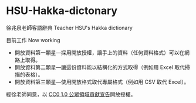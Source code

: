 # HSU-Hakka-dictonary
徐兆泉老師客語辭典 Teacher HSU's Hakka dictionary

目前工作 Now working

- 開放資料第一顆星—採用開放授權，讓手上的資料（任何資料格式）可以在網路上取得。
- 開放資料第二顆星—讓這份資料能以結構化的方式取得（例如用 Excel 取代掃描的表格）。
- 開放資料第三顆星—使用開放格式取代專屬格式（例如用 CSV 取代 Excel）。

經徐老師同意，以 [CC0 1.0 公眾領域貢獻宣告](https://creativecommons.org/publicdomain/zero/1.0/deed.zh_TW)開放授權。
